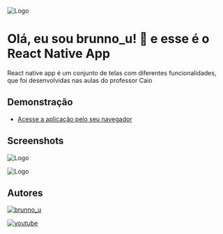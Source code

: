 
![Logo](https://blogger.googleusercontent.com/img/b/R29vZ2xl/AVvXsEiAf-ffprXMmM7GbuLbcgWbT0iCkzwYP_X_cW-22oorM2I9_8jDAgtPi75Y29_c3gGiTLjrtWB796j4KumwQcrqhSO2iR7rOjAjhYPIiLKLKcDl1ldesChAR-5Ku0OOUf3i-77aSbEYg2VdKuixOxwOmz5qB5kBdyMQMGfyR4mT8ASUCkn567U0GRCc/s1359/cooltext437853633922136.gif)


#  Olá, eu sou brunno_u! 👋 e esse é o React Native App

React native app é um conjunto de telas com diferentes funcionalidades, que foi desenvolvidas nas aulas do professor Caio


## Demonstração

- [Acesse a aplicação pelo seu navegador](https://snack.expo.dev/@brunno_u/react-native-app)



## Screenshots

![Logo](https://blogger.googleusercontent.com/img/b/R29vZ2xl/AVvXsEjXos7j5U_flRxKZZyNGYmHGGbcENgevRtr1OZK6ST-0S6gae-xcbQdV7ZIUMp8B9UQ_u9wET5boC0J-MbAGq2Sm9zmLLNDmFkn8Ee56za3bw5k2LRcn3k0Owcg2aXBJcDwPgsqdlweJksuzu-4fPHbz5YXpbEwo6Fbnq-yKznJ1wgQr28vOYImMGGc/s16000/CPT2306181553-333x747.gif) 

![Logo](https://blogger.googleusercontent.com/img/b/R29vZ2xl/AVvXsEhVrNoCdCRm5rrubiYYhJc87flVBU0RMnu_LsFusdpUkxZSNN64EDP-XmJarWfVr2Ycfsp7pkP0DKgeNg64WZWL_zgRGYvjEMIhZjHUlJn5CwGvHsExGLs60EMp4HwK_T-luesDkny7skRlMl6KqkE3wVAhqKMP2hFfV2Mp6qnv66oBMrt1CqHgjURb/s16000/CPT2306181525-333x747.gif)



## Autores
[![brunno_u](https://img.shields.io/badge/brunno-000?style=for-the-badge&logo=ko-fi&logoColor=white)](https://github.com/brun-no) 

[![youtube](https://img.shields.io/badge/Prof°Caio-000?style=for-the-badge&logo=youtube&logoColor=red)](https://www.youtube.com/@qgdodev)


